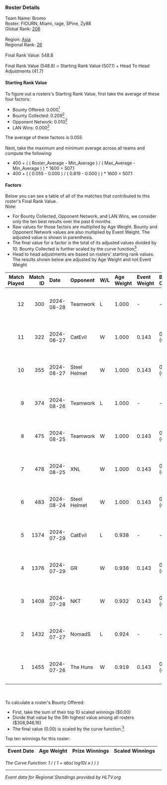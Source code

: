 ### Roster Details<br />
Team Name: Bromo<br />
Roster: FIOURN, Miami, rage, SPine, Zy88<br />
Global Rank: [206](../../standings_global_2024_09_06.md)<br />
<br />
Region: [Asia]( ../../standings_asia_2024_09_06.md)<br />
Regional Rank: [26]( ../../standings_asia_2024_09_06.md)<br />
<br />
Final Rank Value:  548.8<br />
<br />
Final Rank Value (548.8) = Starting Rank Value (507.1) + Head To Head Adjustments (41.7)<br />

#### Starting Rank Value<br />
To figure out a rosters's Starting Rank Value, first take the average of these four factors:<br />
- Bounty Offered: 0.000[<sup>1</sup>](#table2)
- Bounty Collected: 0.209[<sup>2</sup>](#table1)
- Opponent Network: 0.010[<sup>2</sup>](#table1)
- LAN Wins: 0.000[<sup>2</sup>](#table1)

The average of these factors is 0.055<br />
<br />
Next, take the maximum and minimum average across all teams and compute the following:<br />
- 400 + ( ( Roster_Average - Min_Average ) / ( Max_Average - Min_Average ) ) * 1600 = 507.1
- 400 + ( ( 0.055 - 0.000 ) / ( 0.819 - 0.000 ) ) * 1600 = 507.1


#### Factors<br />
Below you can see a table of all of the matches that contributed to this roster's Final Rank Value.<br />
Note:<br />

- For Bounty Collected, Opponent Network, and LAN Wins, we consider only the ten best results over the past 6 months.
- Raw values for those factors are multiplied by Age Weight. Bounty and Opponent Network values are also multiplied by Event Weight. The adjusted value is shown in parenthesis.
- The final value for a factor is the total of its adjusted values divided by 10. Bounty Collected is further scaled by the curve function[<sup>3</sup>](#curveFunction)
- Head to head adjustments are based on rosters' starting rank values. The results shown below are adjusted by Age Weight and not Event Weight
<span id="table1"></span><br />


| Match Played | Match ID | Date       | Opponent     | W/L | Age Weight | Event Weight | Bounty Collected | Opponent Network | LAN Wins  | H2H Adj. | Roster                           |
| -: | -: | :- | :- | :- | :- | :- | :- | :- | :- | -: | :- |
|           12 |      300 | 2024-08-28 | Teamwork     | L   | 1.000      | -            | -                | -                | -         |   -19.75 | FIOURN, Miami, rage, SPine, Zy88 |
|           11 |      322 | 2024-08-27 | CatEvil      | W   | 1.000      | 0.143        | 0.000 (0.000)    | 0.245 (0.035)    | 0 (0.000) |    18.28 | FIOURN, Miami, rage, SPine, Zy88 |
|           10 |      355 | 2024-08-27 | Steel Helmet | W   | 1.000      | 0.143        | 0.003 (0.000)    | 0.038 (0.005)    | 0 (0.000) |    13.85 | FIOURN, Miami, rage, SPine, Zy88 |
|            9 |      374 | 2024-08-26 | Teamwork     | L   | 1.000      | -            | -                | -                | -         |   -20.57 | FIOURN, Miami, rage, SPine, Zy88 |
|            8 |      475 | 2024-08-25 | Teamwork     | W   | 1.000      | 0.143        | 0.000 (0.000)    | 0.154 (0.022)    | 0 (0.000) |    10.55 | FIOURN, Miami, rage, SPine, Zy88 |
|            7 |      478 | 2024-08-25 | XNL          | W   | 1.000      | 0.143        | 0.000 (0.000)    | 0.077 (0.011)    | 0 (0.000) |    10.22 | FIOURN, Miami, rage, SPine, Zy88 |
|            6 |      483 | 2024-08-24 | Steel Helmet | W   | 1.000      | 0.143        | 0.003 (0.000)    | 0.038 (0.005)    | 0 (0.000) |    14.72 | FIOURN, Miami, rage, SPine, Zy88 |
|            5 |     1374 | 2024-07-29 | CatEvil      | L   | 0.938      | -            | -                | -                | -         |   -10.57 | FIOURN, Miami, rage, SPine, Zy88 |
|            4 |     1376 | 2024-07-29 | GR           | W   | 0.938      | 0.143        | 0.006 (0.001)    | 0.174 (0.023)    | 0 (0.000) |    19.13 | FIOURN, Miami, rage, SPine, Zy88 |
|            3 |     1408 | 2024-07-28 | NKT          | W   | 0.932      | 0.143        | 0.000 (0.000)    | 0.000 (0.000)    | 0 (0.000) |    10.21 | FIOURN, Miami, rage, SPine, Zy88 |
|            2 |     1432 | 2024-07-27 | NomadS       | L   | 0.924      | -            | -                | -                | -         |   -13.98 | FIOURN, Miami, rage, SPine, Zy88 |
|            1 |     1455 | 2024-07-26 | The Huns     | W   | 0.919      | 0.143        | 0.000 (0.000)    | 0.000 (0.000)    | 0 (0.000) |     9.63 | FIOURN, Miami, rage, SPine, Zy88 |

<br />
<span id="table2"></span><br />
To calculate a roster's Bounty Offered:<br />

- First, take the sum of their top 10 scaled winnings ($0.00)
- Divide that value by the 5th highest value among all rosters ($308,946.16)
- The final value (0.00) is scaled by the curve function.[<sup>3</sup>](#curveFunction)

Top ten winnings for this roster:<br />

| Event Date | Age Weight | Prize Winnings | Scaled Winnings |
| :- | -: | :- | :- |


<span id="curveFunction"></span>_The Curve Function: 1 / ( 1 + abs( log10( x ) ) )_<br />

---
_Event data for Regional Standings provided by HLTV.org_<br />
